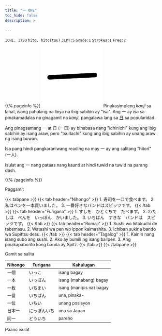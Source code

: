 ```yaml
---
title: "一 ONE"
toc_hide: false
description: >

---
```

`ICHI, ITSU` `hito, hito(tsu)` [`JLPT:5`](../../jlpt/5/) [`Grade:1`](../../grade/1/) [`Strokes:1`](../../strokes/#1-stroke) `Freq:2`

{{% pageinfo %}}
 <img src="一.png" class="grade1" alt="一"> Pinakasimpleng *kanji* sa lahat, isang pahalang na linya na ibig sabihin ay "isa". Ang 一 ay isa sa pinakamadalas na ginagamit na *kanji*, pangalawa lang sa [日](../日/) sa popularidad.

Ang pinagsamang 一 at 日 (一日) ay binabasa nang "ichinichi" kung ang ibig sabihin ay isang araw, pero "tsuitachi" kung ang ibig sabihin ay unang araw ng isang buwan.

Isa pang hindi pangkaraniwang reading na may 一 ay ang salitang "hitori" (一人).

Isulat ang 一 nang pataas nang kaunti at hindi tuwid na tuwid na parang dash.

{{% /pageinfo %}}

<span class="kanjih">Paggamit</span>

{{< tabpane >}}
  {{< tab header="Nihongo" >}}
    1. 寿司を一口で食べます。
    2. 私はペンを一本買いました。
    3. 一番好きなバンドはスピッツです。
  {{< /tab >}}
  {{< tab header="Furigana" >}}
    1. すしを　ひとくちで　たべます。
    2. わたしは　ぺんを　いっぽん　かいました。
    3. いちばん　すきな　バンドは　スピッツです。
  {{< /tab >}}
    {{< tab header="Romaji" >}}
    1. Sushi wo hitokuchi de tabemasu.
    2. Watashi wa pen wo ippon kaimashita.
    3. Ichiban sukina bando wa Supittsu desu.
  {{< /tab >}}
  {{< tab header="Tagalog" >}}
    1. Kainin nang isang subo ang sushi.
    2. Ako ay bumili ng isang ballpen.
    3. Ang pinakapaborito kong banda ay Spitz.
  {{< /tab >}}
{{< /tabpane >}}

<span class="kanjih">Gamit sa salita</span>

|Nihongo|Furigana|Kahulugan|
|--------|---------|---------|
|一個|いっこ|isang bagay|
|一本|いっぽん|isang (mahabang) bagay|
|一枚|いちまい|isang (manipis na) bagay|
|一番|いちばん|una, pinaka-|
|一位|いちい|unang posisyon|
|日本一|にっぽんいち|una sa Japan|
|同一|どういち|pareho|

<span class="kanjih">Paano isulat</span>

<div id="myvideo"></div>

<script async src="https://www.youtube.com/iframe_api"></script>
<script>
var player;
var videoId='BqIEOf81jBk';
var startSeconds = 1;  // set your own video start time when loop play
var endSeconds = 5;   // set your own video end time when loop play
var playerConfig = {
  height: '315',
  width: '560',
  videoId: videoId,
  playerVars: {

    autoplay: 0,            // Auto-play the video on load
    controls: 1,            // Show pause/play buttons in player
    showinfo: 0,            // Hide the video title
    modestbranding: 0,      // Hide the Youtube Logo
    fs: 1,                  // Hide the full screen button
    cc_load_policy: 0,      // Hide closed captions
    iv_load_policy: 3,      // Hide the Video Annotations
    start: startSeconds,
    end: endSeconds,
    autohide: 1, // Hide video controls when playing
  },
  events: {
       'onStateChange': onStateChange,       // reference to Iframe API
        onReady: function(e) {              // mute the video when loaded
        e.target.mute();             
      }
    }
};
//excute the video in div
function onYouTubePlayerAPIReady() {

  player = new YT.Player('myvideo', playerConfig);

}
//repload the video when onStateChange=YT.PlayerState.ENDED)
function onStateChange(state) {
  if (state.data === YT.PlayerState.ENDED) {
    player.loadVideoById({
      videoId: videoId,
      startSeconds: startSeconds,
      endSeconds: endSeconds

    });
  }
}

</script>